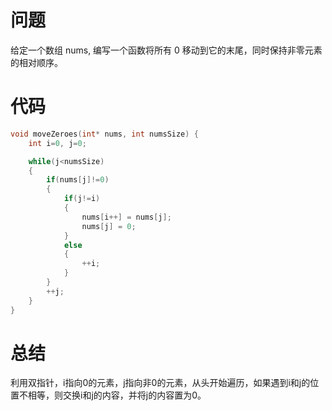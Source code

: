 # 问题 #
给定一个数组 nums, 编写一个函数将所有 0 移动到它的末尾，同时保持非零元素的相对顺序。
# 代码 #
```C
void moveZeroes(int* nums, int numsSize) {
    int i=0, j=0;

    while(j<numsSize) 
    {  
        if(nums[j]!=0) 
        {  
            if(j!=i) 
            {   
                nums[i++] = nums[j];  
                nums[j] = 0;  
            } 
            else 
            {  
                ++i;  
            }  
        }   
        ++j;  
    } 
}
```
# 总结 #
利用双指针，i指向0的元素，j指向非0的元素，从头开始遍历，如果遇到i和j的位置不相等，则交换i和j的内容，并将j的内容置为0。